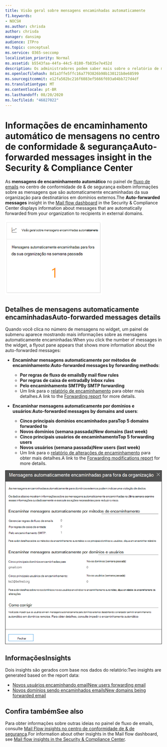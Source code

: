 ```yaml
---
title: Visão geral sobre mensagens encaminhadas automaticamente
f1.keywords:
- NOCSH
ms.author: chrisda
author: chrisda
manager: dansimp
audience: ITPro
ms.topic: conceptual
ms.service: O365-seccomp
localization_priority: Normal
ms.assetid: b5543faa-44fa-44c5-8180-fb835e7e452d
description: Os administradores podem saber mais sobre o relatório de mensagens de encaminhamento automático no painel de fluxo de emails no centro de conformidade do & de segurança.
ms.openlocfilehash: 8d1a3ffe5ffc16a7793826b98b130121b8e68599
ms.sourcegitcommit: e12fa502bc216f6083ef5666f693a04bb727d4df
ms.translationtype: MT
ms.contentlocale: pt-BR
ms.lasthandoff: 08/20/2020
ms.locfileid: "46827022"
---
```

# <a name="auto-forwarded-messages-insight-in-the-security--compliance-center"></a><span data-ttu-id="d3c8f-103">Informações de encaminhamento automático de mensagens no centro de conformidade & segurança</span><span class="sxs-lookup"><span data-stu-id="d3c8f-103">Auto-forwarded messages insight in the Security & Compliance Center</span></span>

<span data-ttu-id="d3c8f-104">As **mensagens de encaminhamento automático** no painel de [fluxo de emails](mail-flow-insights-v2.md) no centro de conformidade de & de segurança exibem informações sobre as mensagens que são automaticamente encaminhadas da sua organização para destinatários em domínios externos.</span><span class="sxs-lookup"><span data-stu-id="d3c8f-104">The **Auto-forwarded messages** insight in the [Mail flow dashboard](mail-flow-insights-v2.md) in the Security & Compliance Center displays information about messages that are automatically forwarded from your organization to recipients in external domains.</span></span>

![Widget mensagens automaticamente encaminhadas no centro de conformidade de & de segurança](../../media/mfi-auto-forwarded-messages.png)

## <a name="auto-forwarded-messages-details"></a><span data-ttu-id="d3c8f-106">Detalhes de mensagens automaticamente encaminhadas</span><span class="sxs-lookup"><span data-stu-id="d3c8f-106">Auto-forwarded messages details</span></span>

<span data-ttu-id="d3c8f-107">Quando você clica no número de mensagens no widget, um painel de submenu aparece mostrando mais informações sobre as mensagens automaticamente encaminhadas:</span><span class="sxs-lookup"><span data-stu-id="d3c8f-107">When you click the number of messages in the widget, a flyout pane appears that shows more information about the auto-forwarded messages:</span></span>

- <span data-ttu-id="d3c8f-108">**Encaminhar mensagens automaticamente por métodos de encaminhamento**:</span><span class="sxs-lookup"><span data-stu-id="d3c8f-108">**Auto-forwarded messages by forwarding methods**:</span></span>

  - <span data-ttu-id="d3c8f-109">**Por regras de fluxo de emails**</span><span class="sxs-lookup"><span data-stu-id="d3c8f-109">**By mail flow rules**</span></span>
  - <span data-ttu-id="d3c8f-110">**Por regras de caixa de entrada**</span><span class="sxs-lookup"><span data-stu-id="d3c8f-110">**By Inbox rules**</span></span>
  - <span data-ttu-id="d3c8f-111">**Pelo encaminhamento SMTP**</span><span class="sxs-lookup"><span data-stu-id="d3c8f-111">**By SMTP forwarding**</span></span>
  - <span data-ttu-id="d3c8f-112">Um link para o [relatório de encaminhamento](view-mail-flow-reports.md#forwarding-report) para obter mais detalhes.</span><span class="sxs-lookup"><span data-stu-id="d3c8f-112">A link to the [Forwarding report](view-mail-flow-reports.md#forwarding-report) for more details.</span></span>

- <span data-ttu-id="d3c8f-113">**Encaminhar mensagens automaticamente por domínios e usuários**:</span><span class="sxs-lookup"><span data-stu-id="d3c8f-113">**Auto-forwarded messages by domains and users**:</span></span>

  - <span data-ttu-id="d3c8f-114">**Cinco principais domínios encaminhados para**</span><span class="sxs-lookup"><span data-stu-id="d3c8f-114">**Top 5 domains forwarded to**</span></span>
  - <span data-ttu-id="d3c8f-115">**Novos domínios (semana passada)**</span><span class="sxs-lookup"><span data-stu-id="d3c8f-115">**New domains (last week)**</span></span>
  - <span data-ttu-id="d3c8f-116">**Cinco principais usuários de encaminhamento**</span><span class="sxs-lookup"><span data-stu-id="d3c8f-116">**Top 5 forwarding users**</span></span>
  - <span data-ttu-id="d3c8f-117">**Novos usuários (semana passada)**</span><span class="sxs-lookup"><span data-stu-id="d3c8f-117">**New users (last week)**</span></span>
  - <span data-ttu-id="d3c8f-118">Um link para o [relatório de alterações de encaminhamento](mfi-new-users-forwarding-email.md#forwarding-modifications-report) para obter mais detalhes.</span><span class="sxs-lookup"><span data-stu-id="d3c8f-118">A link to the [Forwarding modifications report](mfi-new-users-forwarding-email.md#forwarding-modifications-report) for more details.</span></span>

![Submenu de detalhes do relatório de mensagens automaticamente encaminhadas no centro de conformidade & segurança](../../media/mfi-auto-forwarded-messages-details.png)

## <a name="insights"></a><span data-ttu-id="d3c8f-120">Informações</span><span class="sxs-lookup"><span data-stu-id="d3c8f-120">Insights</span></span>

<span data-ttu-id="d3c8f-121">Dois insights são gerados com base nos dados do relatório:</span><span class="sxs-lookup"><span data-stu-id="d3c8f-121">Two insights are generated based on the report data:</span></span>

- [<span data-ttu-id="d3c8f-122">Novos usuários encaminhando email</span><span class="sxs-lookup"><span data-stu-id="d3c8f-122">New users forwarding email</span></span>](mfi-new-users-forwarding-email.md)
- [<span data-ttu-id="d3c8f-123">Novos domínios sendo encaminhados emails</span><span class="sxs-lookup"><span data-stu-id="d3c8f-123">New domains being forwarded email</span></span>](mfi-new-domains-being-forwarded-email.md)

## <a name="see-also"></a><span data-ttu-id="d3c8f-124">Confira também</span><span class="sxs-lookup"><span data-stu-id="d3c8f-124">See also</span></span>

<span data-ttu-id="d3c8f-125">Para obter informações sobre outras ideias no painel de fluxo de emails, consulte [Mail Flow insights no centro de conformidade de & de segurança](mail-flow-insights-v2.md).</span><span class="sxs-lookup"><span data-stu-id="d3c8f-125">For information about other insights in the Mail flow dashboard, see [Mail flow insights in the Security & Compliance Center](mail-flow-insights-v2.md).</span></span>
